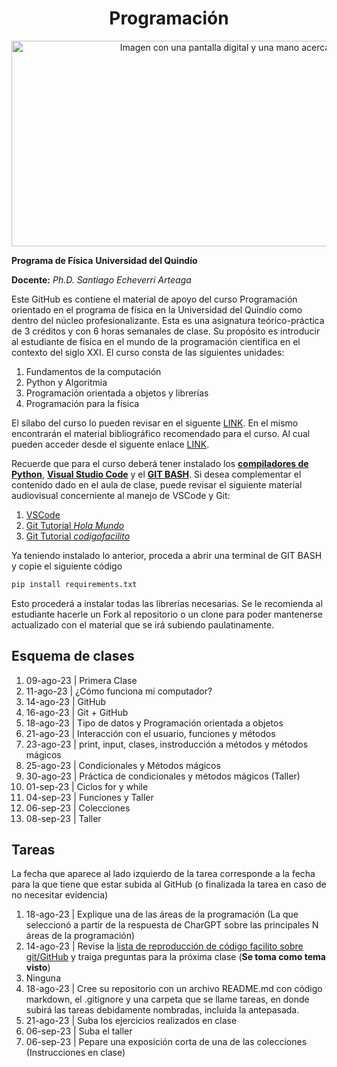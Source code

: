 <div align="center">
<h1>Programación</h1>

<img src="https://www.nextibs.com/wp-content/uploads/2021/12/seguridad-informatica-2048x877.jpeg.webp" alt="Imagen con una pantalla digital y una mano acercansose a tocarla"
     width="768"
     height="329">
</div>

**Programa de Física**
**Universidad del Quindío**

**Docente:** *Ph.D. Santiago Echeverri Arteaga*

Este GitHub es contiene el material de apoyo del curso Programación orientado en el programa de física en la Universidad del Quindío como dentro del núcleo profesionalizante. Esta es una asignatura teórico-práctica de 3 créditos y con 6 horas semanales de clase. Su propósito es introducir al estudiante de física en el mundo de la programación científica en el contexto del siglo XXI. El curso consta de las siguientes unidades:

1. Fundamentos de la computación
2. Python y Algoritmia
3. Programación orientada a objetos y librerías
4. Programación para la física

El sílabo del curso lo pueden revisar en el siguente [LINK](https://github.com/Santiago-Echeverri-Arteaga/Programacion_UQ_Fisica/blob/master/silabo_programacion.pdf). En el mismo encontrarán el material bibliográfico recomendado para el curso. Al cual pueden acceder desde el siguente enlace [LINK](https://1drv.ms/u/s!AvgPrG5g0hS9geYeVJN97X8LEwTkiQ?e=f4NW5x).

Recuerde que para el curso deberá tener instalado los [**compiladores de Python**](https://www.python.org/downloads/), [**Visual Studio Code**](https://code.visualstudio.com/download) y el [**GIT BASH**](https://git-scm.com/downloads). Si desea complementar el contenido dado en el aula de clase, puede revisar el siguiente material audiovisual concerniente al manejo de VSCode y Git:

1. [VSCode](https://youtu.be/Ei1y51K8jQk)
2. [Git Tutorial *Hola Mundo*](https://youtu.be/VdGzPZ31ts8)
3. [Git Tutorial *codigofacilito*](https://www.youtube.com/watch?v=zH3I1DZNovk&list=PL9xYXqvLX2kMUrXTvDY6GI2hgacfy0rId)

Ya teniendo instalado lo anterior, proceda a abrir una terminal de GIT BASH y copie el siguiente código

```bash
pip install requirements.txt
```

Esto procederá a instalar todas las librerías necesarias. Se le recomienda al estudiante hacerle un Fork al repositorio o un clone para poder mantenerse actualizado con el material que se irá subiendo paulatinamente.

<h2>Esquema de clases</h2>

1. 09-ago-23 | Primera Clase
2. 11-ago-23 | ¿Cómo funciona mi computador?
3. 14-ago-23 | GitHub
4. 16-ago-23 | Git + GitHub
5. 18-ago-23 | Tipo de datos y Programación orientada a objetos
6. 21-ago-23 | Interacción con el usuario, funciones y métodos
7. 23-ago-23 | print, input, clases, instroducción a métodos y métodos mágicos
8. 25-ago-23 | Condicionales y  Métodos mágicos
9. 30-ago-23 | Práctica de condicionales y métodos mágicos (Taller)
10. 01-sep-23 | Ciclos for y while
11. 04-sep-23 | Funciones y Taller
12. 06-sep-23 | Colecciones
13. 08-sep-23 | Taller

<h2>Tareas</h2>

La fecha que aparece al lado izquierdo de la tarea corresponde a la fecha para la que tiene que estar subida al GitHub (o finalizada la tarea en caso de no necesitar evidencia)

1. 18-ago-23 | Explique una de las áreas de la programación (La que seleccionó a partir de la respuesta de CharGPT sobre las principales N áreas de la programación)
2. 14-ago-23 | Revise la [lista de reproducción de código facilito sobre git/GitHub](https://www.youtube.com/watch?v=zH3I1DZNovk&list=PL9xYXqvLX2kMUrXTvDY6GI2hgacfy0rId) y traiga preguntas para la próxima clase (**Se toma como tema visto**)
3. Ninguna
4. 18-ago-23 | Cree su repositorio con un archivo README.md con código markdown, el .gitignore y una carpeta que se llame tareas, en donde subirá las tareas debidamente nombradas, incluída la antepasada.
5. 21-ago-23 | Suba los ejercicios realizados en clase
6. 06-sep-23 | Suba el taller
7. 06-sep-23 | Pepare una exposición corta de una de las colecciones (Instrucciones en clase)
